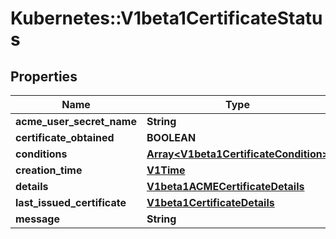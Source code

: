 # Kubernetes::V1beta1CertificateStatus

## Properties
Name | Type | Description | Notes
------------ | ------------- | ------------- | -------------
**acme_user_secret_name** | **String** | Deprecated | [optional] 
**certificate_obtained** | **BOOLEAN** | Deprecated | [optional] 
**conditions** | [**Array&lt;V1beta1CertificateCondition&gt;**](V1beta1CertificateCondition.md) |  | [optional] 
**creation_time** | [**V1Time**](V1Time.md) |  | [optional] 
**details** | [**V1beta1ACMECertificateDetails**](V1beta1ACMECertificateDetails.md) | Deprecated | [optional] 
**last_issued_certificate** | [**V1beta1CertificateDetails**](V1beta1CertificateDetails.md) |  | [optional] 
**message** | **String** | Deprecated | [optional] 


